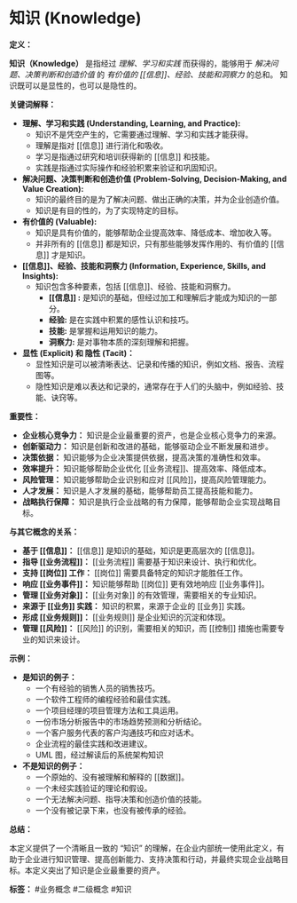 # 知识 (Knowledge)

**定义：**

**知识（Knowledge）** 是指经过 *理解、学习和实践* 而获得的，能够用于 *解决问题、决策判断和创造价值* 的 *有价值的 [[信息]]、经验、技能和洞察力* 的总和。 知识既可以是显性的，也可以是隐性的。

**关键词解释：**

*   **理解、学习和实践 (Understanding, Learning, and Practice):**
    *   知识不是凭空产生的，它需要通过理解、学习和实践才能获得。
    *   理解是指对 [[信息]] 进行消化和吸收。
    *   学习是指通过研究和培训获得新的 [[信息]] 和技能。
    *   实践是指通过实际操作和经验积累来验证和巩固知识。
*   **解决问题、决策判断和创造价值 (Problem-Solving, Decision-Making, and Value Creation):**
    *   知识的最终目的是为了解决问题、做出正确的决策，并为企业创造价值。
    *   知识是有目的性的，为了实现特定的目标。
*   **有价值的 (Valuable):**
    *   知识是具有价值的，能够帮助企业提高效率、降低成本、增加收入等。
    *   并非所有的 [[信息]] 都是知识，只有那些能够发挥作用的、有价值的 [[信息]] 才是知识。
*   **[[信息]]、经验、技能和洞察力 (Information, Experience, Skills, and Insights):**
    *   知识包含多种要素，包括 [[信息]]、经验、技能和洞察力。
        *  **[[信息]] :** 是知识的基础，但经过加工和理解后才能成为知识的一部分。
        *  **经验:** 是在实践中积累的感性认识和技巧。
        *  **技能:** 是掌握和运用知识的能力。
        * **洞察力:**  是对事物本质的深刻理解和把握。
*   **显性 (Explicit) 和 隐性 (Tacit)：**
    *   显性知识是可以被清晰表达、记录和传播的知识，例如文档、报告、流程图等。
    *   隐性知识是难以表达和记录的，通常存在于人们的头脑中，例如经验、技能、诀窍等。

**重要性：**

*   **企业核心竞争力：** 知识是企业最重要的资产，也是企业核心竞争力的来源。
*   **创新驱动力：** 知识是创新和改进的基础，能够驱动企业不断发展和进步。
*   **决策依据：** 知识能够为企业决策提供依据，提高决策的准确性和效率。
*   **效率提升：** 知识能够帮助企业优化 [[业务流程]]、提高效率、降低成本。
*   **风险管理：** 知识能够帮助企业识别和应对 [[风险]]，提高风险管理能力。
*   **人才发展：** 知识是人才发展的基础，能够帮助员工提高技能和能力。
*   **战略执行保障：** 知识是执行企业战略的有力保障，能够帮助企业实现战略目标。

**与其它概念的关系：**

*   **基于 [[信息]]：**  [[信息]] 是知识的基础，知识是更高层次的 [[信息]]。
*   **指导 [[业务流程]]：**  [[业务流程]] 需要基于知识来设计、执行和优化。
*   **支持 [[岗位]] 工作：**  [[岗位]] 需要具备特定的知识才能胜任工作。
*   **响应 [[业务事件]]：**  知识能够帮助 [[岗位]] 更有效地响应 [[业务事件]]。
*    **管理 [[业务对象]]：**  [[业务对象]] 的有效管理，需要相关的专业知识。
*   **来源于 [[业务]] 实践：** 知识的积累，来源于企业的 [[业务]] 实践。
*  **形成 [[业务规则]]：**   [[业务规则]] 是企业知识的沉淀和体现。
*  **管理 [[风险]]：**   [[风险]] 的识别，需要相关的知识，而 [[控制]] 措施也需要专业的知识来设计。

**示例：**

*   **是知识的例子：**
    *   一个有经验的销售人员的销售技巧。
    *   一个软件工程师的编程经验和最佳实践。
    *   一个项目经理的项目管理方法和工具运用。
    *   一份市场分析报告中的市场趋势预测和分析结论。
    *   一个客户服务代表的客户沟通技巧和应对话术。
    *  企业流程的最佳实践和改进建议。
     *  UML 图，经过解读后的系统架构知识
*   **不是知识的例子：**
    *   一个原始的、没有被理解和解释的 [[数据]]。
    *   一个未经实践验证的理论和假设。
    *   一个无法解决问题、指导决策和创造价值的技能。
    *   一个没有被记录下来，也没有被传承的经验。

**总结：**

本定义提供了一个清晰且一致的 “知识” 的理解，在企业内部统一使用此定义，有助于企业进行知识管理、提高创新能力、支持决策和行动，并最终实现企业战略目标。本定义突出了知识是企业最重要的资产。

**标签：** #业务概念 #二级概念 #知识